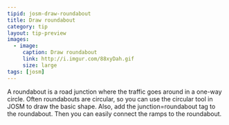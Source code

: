 ```yaml
---
tipid: josm-draw-roundabout
title: Draw roundabout
category: tip
layout: tip-preview
images:
  - image:
     caption: Draw roundabout
     link: http://i.imgur.com/88xyDah.gif
     size: large
tags: [josm]
---
```


A roundabout is a road junction where the traffic goes around in a one-way circle. Often roundabouts are circular, so you can use the circular tool in JOSM to draw the basic shape. Also, add the junction=roundabout tag to the roundabout. Then you can easily connect the ramps to the roundabout.

 
